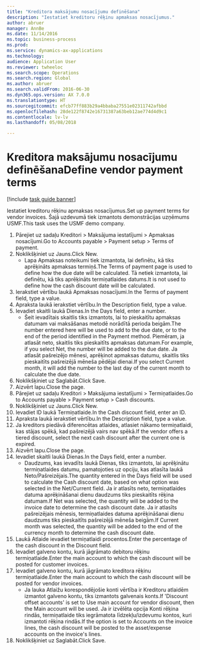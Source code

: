 ```yaml
--- 
title: "Kreditora maksājumu nosacījumu definēšana"
description: "Iestatiet kreditoru rēķinu apmaksas nosacījumus."
author: abruer
manager: AnnBe
ms.date: 11/14/2016
ms.topic: business-process
ms.prod: 
ms.service: dynamics-ax-applications
ms.technology: 
audience: Application User
ms.reviewer: twheeloc
ms.search.scope: Operations
ms.search.region: Global
ms.author: abruer
ms.search.validFrom: 2016-06-30
ms.dyn365.ops.version: AX 7.0.0
ms.translationtype: HT
ms.sourcegitcommit: efcb77ff883b29a4bbaba27551e02311742afbbd
ms.openlocfilehash: 28de122f8742e16731387a63beb12ae774d4d9c1
ms.contentlocale: lv-lv
ms.lasthandoff: 05/08/2018

---
```

# <a name="define-vendor-payment-terms"></a><span data-ttu-id="e456d-103">Kreditora maksājumu nosacījumu definēšana</span><span class="sxs-lookup"><span data-stu-id="e456d-103">Define vendor payment terms</span></span>

[!include [task guide banner](../../includes/task-guide-banner.md)]

<span data-ttu-id="e456d-104">Iestatiet kreditoru rēķinu apmaksas nosacījumus.</span><span class="sxs-lookup"><span data-stu-id="e456d-104">Set up payment terms for vendor invoices.</span></span> <span data-ttu-id="e456d-105">Šajā uzdevumā tiek izmantots demonstrācijas uzņēmums USMF.</span><span class="sxs-lookup"><span data-stu-id="e456d-105">This task uses the USMF demo company.</span></span>

1. <span data-ttu-id="e456d-106">Pārejiet uz sadaļu Kreditori > Maksājuma iestatījumi > Apmaksas nosacījumi.</span><span class="sxs-lookup"><span data-stu-id="e456d-106">Go to Accounts payable > Payment setup > Terms of payment.</span></span>
2. <span data-ttu-id="e456d-107">Noklikšķiniet uz Jauns.</span><span class="sxs-lookup"><span data-stu-id="e456d-107">Click New.</span></span>
    * <span data-ttu-id="e456d-108">Lapa Apmaksas noteikumi tiek izmantota, lai definētu, kā tiks aprēķināts apmaksas termiņš.</span><span class="sxs-lookup"><span data-stu-id="e456d-108">The Terms of payment page is used to define how the due date will be calculated.</span></span> <span data-ttu-id="e456d-109">Tā netiek izmantota, lai definētu, kā tiks aprēķināts termiņatlaides datums.</span><span class="sxs-lookup"><span data-stu-id="e456d-109">It is not used to define how the cash discount date will be calculated.</span></span>  
3. <span data-ttu-id="e456d-110">Ierakstiet vērtību laukā Apmaksas nosacījumi.</span><span class="sxs-lookup"><span data-stu-id="e456d-110">In the Terms of payment field, type a value.</span></span>
4. <span data-ttu-id="e456d-111">Apraksta laukā ierakstiet vērtību.</span><span class="sxs-lookup"><span data-stu-id="e456d-111">In the Description field, type a value.</span></span>
5. <span data-ttu-id="e456d-112">Ievadiet skaitli laukā Dienas.</span><span class="sxs-lookup"><span data-stu-id="e456d-112">In the Days field, enter a number.</span></span>
    * <span data-ttu-id="e456d-113">Šeit ievadītais skaitlis tiks izmantots, lai to pieskaitītu apmaksas datumam vai maksāšanas metodē norādītā perioda beigām.</span><span class="sxs-lookup"><span data-stu-id="e456d-113">The number entered here will be used to add to the due date, or to the end of the period identified in the Payment method.</span></span> <span data-ttu-id="e456d-114">Piemēram, ja atlasāt neto, skaitlis tiks pieskaitīts apmaksas datumam.</span><span class="sxs-lookup"><span data-stu-id="e456d-114">For example, if you select Net, the number will be added to the due date.</span></span> <span data-ttu-id="e456d-115">Ja atlasāt pašreizējo mēnesi, aprēķinot apmaksas datumu, skaitlis tiks pieskaitīts pašreizējā mēneša pēdējai dienai.</span><span class="sxs-lookup"><span data-stu-id="e456d-115">If you select Current month, it will add the number to the last day of the current month to calculate the due date.</span></span>  
6. <span data-ttu-id="e456d-116">Noklikšķiniet uz Saglabāt.</span><span class="sxs-lookup"><span data-stu-id="e456d-116">Click Save.</span></span>
7. <span data-ttu-id="e456d-117">Aizvērt lapu.</span><span class="sxs-lookup"><span data-stu-id="e456d-117">Close the page.</span></span>
8. <span data-ttu-id="e456d-118">Pārejiet uz sadaļu Kreditori > Maksājuma iestatījumi > Termiņatlaides.</span><span class="sxs-lookup"><span data-stu-id="e456d-118">Go to Accounts payable > Payment setup > Cash discounts.</span></span>
9. <span data-ttu-id="e456d-119">Noklikšķiniet uz Jauns.</span><span class="sxs-lookup"><span data-stu-id="e456d-119">Click New.</span></span>
10. <span data-ttu-id="e456d-120">Ievadiet ID laukā Termiņatlaide.</span><span class="sxs-lookup"><span data-stu-id="e456d-120">In the Cash discount field, enter an ID.</span></span>
11. <span data-ttu-id="e456d-121">Apraksta laukā ierakstiet vērtību.</span><span class="sxs-lookup"><span data-stu-id="e456d-121">In the Description field, type a value.</span></span>
12. <span data-ttu-id="e456d-122">Ja kreditors piedāvā diferencētas atlaides, atlasiet nākamo termiņatlaidi, kas stājas spēkā, kad pašreizējā vairs nav spēkā.</span><span class="sxs-lookup"><span data-stu-id="e456d-122">If the vendor offers a tiered discount, select the next cash discount after the current one is expired.</span></span>
13. <span data-ttu-id="e456d-123">Aizvērt lapu.</span><span class="sxs-lookup"><span data-stu-id="e456d-123">Close the page.</span></span>
14. <span data-ttu-id="e456d-124">Ievadiet skaitli laukā Dienas.</span><span class="sxs-lookup"><span data-stu-id="e456d-124">In the Days field, enter a number.</span></span>
    * <span data-ttu-id="e456d-125">Daudzums, kas ievadīts laukā Dienas, tiks izmantots, lai aprēķinātu termiņatlaides datumu, pamatojoties uz opciju, kas atlasīta laukā Neto/Pašreizējais.</span><span class="sxs-lookup"><span data-stu-id="e456d-125">The quantity entered in the Days field will be used to calculate the Cash discount date, based on what option was selected in the Net/Current field.</span></span> <span data-ttu-id="e456d-126">Ja ir atlasīts neto, termiņatlaides datuma aprēķināšanai dienu daudzums tiks pieskaitīts rēķina datumam.</span><span class="sxs-lookup"><span data-stu-id="e456d-126">If Net was selected, the quantity will be added to the invoice date to determine the cash discount date.</span></span> <span data-ttu-id="e456d-127">Ja ir atlasīts pašreizējais mēnesis, termiņatlaides datuma aprēķināšanai dienu daudzums tiks pieskaitīts pašreizējā mēneša beigām.</span><span class="sxs-lookup"><span data-stu-id="e456d-127">If Current month was selected, the quantity will be added to the end of the currency month to determine the cash discount date.</span></span>  
15. <span data-ttu-id="e456d-128">Laukā Atlaide ievadiet termiņatlaidi procentos.</span><span class="sxs-lookup"><span data-stu-id="e456d-128">Enter the percentage of the cash discount in the Discount field.</span></span> 
16. <span data-ttu-id="e456d-129">Ievadiet galveno kontu, kurā jāgrāmato debitoru rēķinu termiņatlaide.</span><span class="sxs-lookup"><span data-stu-id="e456d-129">Enter the main account to which the cash discount will be posted for customer invoices.</span></span>
17. <span data-ttu-id="e456d-130">Ievadiet galveno kontu, kurā jāgrāmato kreditora rēķinu termiņatlaide.</span><span class="sxs-lookup"><span data-stu-id="e456d-130">Enter the main account to which the cash discount will be posted for vendor invoices.</span></span>
    * <span data-ttu-id="e456d-131">Ja lauka Atlaižu korespondējošie konti vērtība ir Kreditoru atlaidēm izmantot galveno kontu, tiks izmantots galvenais konts.</span><span class="sxs-lookup"><span data-stu-id="e456d-131">If 'Discount offset accounts' is set to Use main account for vendor discount, then the Main account will be used.</span></span>  <span data-ttu-id="e456d-132">Ja ir izvēlēta opcija Konti rēķina rindās, termiņatlaide tiks iegrāmatota līdzekļu/izdevumu kontos, kuri izmantoti rēķina rindās.</span><span class="sxs-lookup"><span data-stu-id="e456d-132">If the option is set to Accounts on the invoice lines, the cash discount will be posted to the asset/expense accounts on the invoice's lines.</span></span>  
18. <span data-ttu-id="e456d-133">Noklikšķiniet uz Saglabāt.</span><span class="sxs-lookup"><span data-stu-id="e456d-133">Click Save.</span></span>


